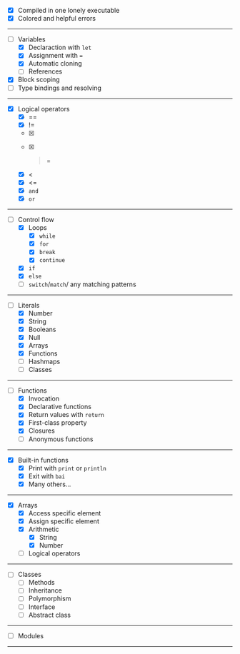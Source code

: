 


- [x] Compiled in one lonely executable
- [x] Colored and helpful errors

***
- [ ] Variables
    * [x] Declaraction with `let`
    * [x] Assignment with `=`
    * [x] Automatic cloning
    * [ ] References
- [x] Block scoping
- [ ] Type bindings and resolving

***
- [x] Logical operators
    * [x] ==
    * [x] !=
    * [x] >
    * [x] >=
    * [x] <
    * [x] <=
    * [x] `and`
    * [x] `or`

***
- [ ] Control flow
    * [x] Loops
        * [x] `while`
        * [x] `for`
        * [x] `break`
        * [x] `continue`
    * [x] `if`
    * [x] `else`
    * [ ] `switch`/`match`/ any matching patterns

***
- [ ] Literals
    * [x] Number
    * [x] String
    * [x] Booleans
    * [x] Null
    * [x] Arrays
    * [x] Functions
    * [ ] Hashmaps
    * [ ] Classes

***
- [ ] Functions
    * [x] Invocation
    * [x] Declarative functions
    * [x] Return values with `return`
    * [x] First-class property
    * [x] Closures
    * [ ] Anonymous functions

***
- [x] Built-in functions
    * [x] Print with `print` or `println`
    * [x] Exit with `bai`
    * [x] Many others...

***
- [x] Arrays
    * [x] Access specific element
    * [x] Assign specific element
    * [x] Arithmetic
        * [x] String
        * [x] Number
    * [ ] Logical operators

***
- [ ] Classes
    * [ ] Methods
    * [ ] Inheritance
    * [ ] Polymorphism
    * [ ] Interface
    * [ ] Abstract class

***
- [ ] Modules

***